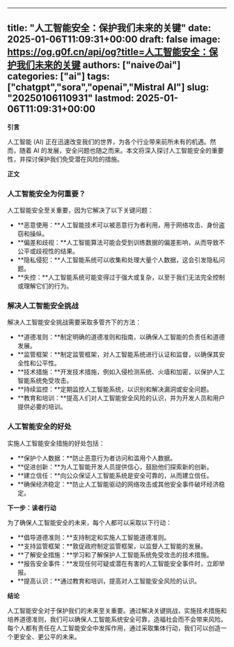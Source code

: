 
---
title: "人工智能安全：保护我们未来的关键"
date: 2025-01-06T11:09:31+00:00
draft: false
image: https://og.g0f.cn/api/og?title=人工智能安全：保护我们未来的关键
authors: ["naiveのai"]
categories: ["ai"]
tags: ["chatgpt","sora","openai","Mistral AI"]
slug: "20250106110931"
lastmod: 2025-01-06T11:09:31+00:00
---
**引言**

人工智能 (AI) 正在迅速改变我们的世界，为各个行业带来前所未有的机遇。然而，随着 AI 的发展，安全问题也随之而来。本文将深入探讨人工智能安全的重要性，并探讨保护我们免受潜在风险的措施。

**正文**

### 人工智能安全为何重要？

人工智能安全至关重要，因为它解决了以下关键问题：

* **恶意使用：**人工智能技术可以被恶意行为者利用，用于网络攻击、身份盗窃和操纵。
* **偏差和歧视：**人工智能算法可能会受到训练数据的偏差影响，从而导致不公平或歧视性的结果。
* **隐私侵犯：**人工智能系统可以收集和处理大量个人数据，这会引发隐私问题。
* **失控：**人工智能系统可能变得过于强大或复杂，以至于我们无法完全控制或理解它们的行为。

### 解决人工智能安全挑战

解决人工智能安全挑战需要采取多管齐下的方法：

* **道德准则：**制定明确的道德准则和指南，以确保人工智能的负责任和道德发展。
* **监管框架：**制定监管框架，对人工智能系统进行认证和监督，以确保其安全性和公平性。
* **技术措施：**开发技术措施，例如入侵检测系统、火墙和加密，以保护人工智能系统免受攻击。
* **持续监控：**定期监控人工智能系统，以识别和解决漏洞或安全问题。
* **教育和培训：**提高人们对人工智能安全风险的认识，并为开发人员和用户提供必要的培训。

### 人工智能安全的好处

实施人工智能安全措施的好处包括：

* **保护个人数据：**防止恶意行为者访问和滥用个人数据。
* **促进创新：**为人工智能开发人员提供信心，鼓励他们探索新的创新。
* **建立信任：**向公众保证人工智能系统是安全可靠的，从而建立信任。
* **确保经济稳定：**防止人工智能驱动的网络攻击或其他安全事件破坏经济稳定。

**下一步：读者行动**

为了确保人工智能安全的未来，每个人都可以采取以下行动：

* **倡导道德准则：**支持制定和实施人工智能道德准则。
* **支持监管框架：**敦促政府制定监管框架，以监督人工智能的发展。
* **了解安全措施：**学习和了解保护人工智能系统免受攻击的技术措施。
* **报告安全事件：**发现任何可疑或潜在有害的人工智能安全事件时，立即举报。
* **提高认识：**通过教育和培训，提高对人工智能安全风险的认识。

**结论**

人工智能安全对于保护我们的未来至关重要。通过解决关键挑战，实施技术措施和培养道德准则，我们可以确保人工智能系统安全可靠，造福社会而不会带来风险。每个人都有责任在人工智能安全中发挥作用，通过采取集体行动，我们可以创造一个更安全、更公平的未来。